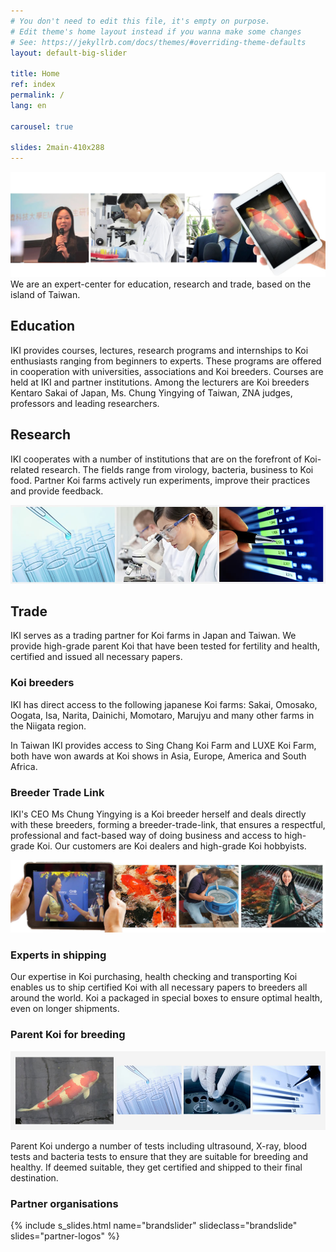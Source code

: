 ```yaml
---
# You don't need to edit this file, it's empty on purpose.
# Edit theme's home layout instead if you wanna make some changes
# See: https://jekyllrb.com/docs/themes/#overriding-theme-defaults
layout: default-big-slider

title: Home
ref: index
permalink: /
lang: en

carousel: true

slides: 2main-410x288
---
```


![home-page-header-sakai-yy-tablet2-8](/images/main/home-page-header-sakai-yy-tablet2-8.jpg)
We are an expert-center for education, research and trade, based on the island of Taiwan.


## Education

IKI provides courses, lectures, research programs and internships to Koi enthusiasts ranging from beginners to experts. These programs are offered in cooperation with universities, associations and Koi breeders. Courses are held at IKI and partner institutions. Among the lecturers are Koi breeders Kentaro Sakai of Japan, Ms. Chung Yingying of Taiwan, ZNA judges, professors and leading researchers.

## Research

IKI cooperates with a number of institutions that are on the forefront of Koi-related research. The fields range from virology, bacteria, business to Koi food. Partner Koi farms actively run experiments, improve their practices and provide feedback.

![home-page-researchers10-960x240](/images/main/home-page-researchers10-960x240.jpg)

## Trade

IKI serves as a trading partner for Koi farms in Japan and Taiwan. We provide high-grade parent Koi that have been tested for fertility and health, certified and issued all necessary papers.

### Koi breeders

IKI has direct access to the following japanese Koi farms:
Sakai, Omosako, Oogata, Isa, Narita, Dainichi, Momotaro, Marujyu and many other farms in the Niigata region.

In Taiwan IKI provides access to Sing Chang Koi Farm and LUXE Koi Farm, both have won awards at Koi shows in Asia, Europe, America and South Africa.

### Breeder Trade Link

IKI's CEO Ms Chung Yingying is a Koi breeder herself and deals directly with these breeders, forming a breeder-trade-link, that ensures a respectful, professional and fact-based way of doing business and access to high-grade Koi. Our customers are Koi dealers and high-grade Koi hobbyists.

![home-page-breeders1-1300x300](/images/main/home-page-breeders1-1300x3001.jpg)


### Experts in shipping

Our expertise in Koi purchasing, health checking and transporting Koi enables us to ship certified Koi with all necessary papers to breeders all around the world. Koi a packaged in special boxes to ensure optimal health, even on longer shipments.


### Parent Koi for breeding

![home-page-fertility4-960x240](/images/main/home-page-fertility4-960x2401.jpg)

Parent Koi undergo a number of tests including ultrasound, X-ray, blood tests and bacteria tests to ensure that they are suitable for breeding and healthy. If deemed suitable, they get certified and shipped to their final destination.


### Partner organisations

{% include s_slides.html name="brandslider" slideclass="brandslide" slides="partner-logos" %}
